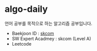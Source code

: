 # algo-daily
언어 공부를 목적으로 하는 알고리즘 공부입니다.

- Baekjoon ID : [skcom](https://www.acmicpc.net/user/skcom)  
- SW Expert Acadmey : skcom (Level A)
- Leetcode
